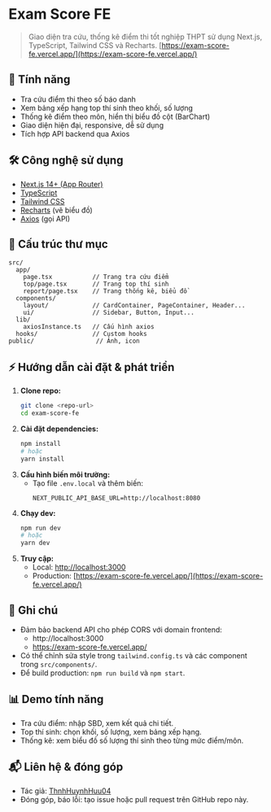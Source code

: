 # Exam Score FE

> Giao diện tra cứu, thống kê điểm thi tốt nghiệp THPT sử dụng Next.js, TypeScript, Tailwind CSS và Recharts.
 [https://exam-score-fe.vercel.app/](https://exam-score-fe.vercel.app/)

## 🚀 Tính năng

- Tra cứu điểm thi theo số báo danh
- Xem bảng xếp hạng top thí sinh theo khối, số lượng
- Thống kê điểm theo môn, hiển thị biểu đồ cột (BarChart)
- Giao diện hiện đại, responsive, dễ sử dụng
- Tích hợp API backend qua Axios

## 🛠️ Công nghệ sử dụng

- [Next.js 14+ (App Router)](https://nextjs.org/)
- [TypeScript](https://www.typescriptlang.org/)
- [Tailwind CSS](https://tailwindcss.com/)
- [Recharts](https://recharts.org/) (vẽ biểu đồ)
- [Axios](https://axios-http.com/) (gọi API)

## 📂 Cấu trúc thư mục

```
src/
  app/
    page.tsx           // Trang tra cứu điểm
    top/page.tsx       // Trang top thí sinh
    report/page.tsx    // Trang thống kê, biểu đồ
  components/
    layout/            // CardContainer, PageContainer, Header...
    ui/                // Sidebar, Button, Input...
  lib/
    axiosInstance.ts   // Cấu hình axios
  hooks/               // Custom hooks
public/                 // Ảnh, icon
```

## ⚡ Hướng dẫn cài đặt & phát triển

1. **Clone repo:**
   ```bash
   git clone <repo-url>
   cd exam-score-fe
   ```
2. **Cài đặt dependencies:**
   ```bash
   npm install
   # hoặc
   yarn install
   ```
3. **Cấu hình biến môi trường:**
   - Tạo file `.env.local` và thêm biến:
     ```env
     NEXT_PUBLIC_API_BASE_URL=http://localhost:8080
     ```
4. **Chạy dev:**
   ```bash
   npm run dev
   # hoặc
   yarn dev
   ```
5. **Truy cập:**
   - Local: [http://localhost:3000](http://localhost:3000)
   - Production: [https://exam-score-fe.vercel.app/](https://exam-score-fe.vercel.app/)

## 📝 Ghi chú

- Đảm bảo backend API cho phép CORS với domain frontend:
  - http://localhost:3000
  - https://exam-score-fe.vercel.app/
- Có thể chỉnh sửa style trong `tailwind.config.ts` và các component trong `src/components/`.
- Để build production: `npm run build` và `npm start`.

## 📊 Demo tính năng

- Tra cứu điểm: nhập SBD, xem kết quả chi tiết.
- Top thí sinh: chọn khối, số lượng, xem bảng xếp hạng.
- Thống kê: xem biểu đồ số lượng thí sinh theo từng mức điểm/môn.

## 📬 Liên hệ & đóng góp

- Tác giả: [ThnhHuynhHuu04](https://github.com/ThnhHuynhHuu04)
- Đóng góp, báo lỗi: tạo issue hoặc pull request trên GitHub repo này.
